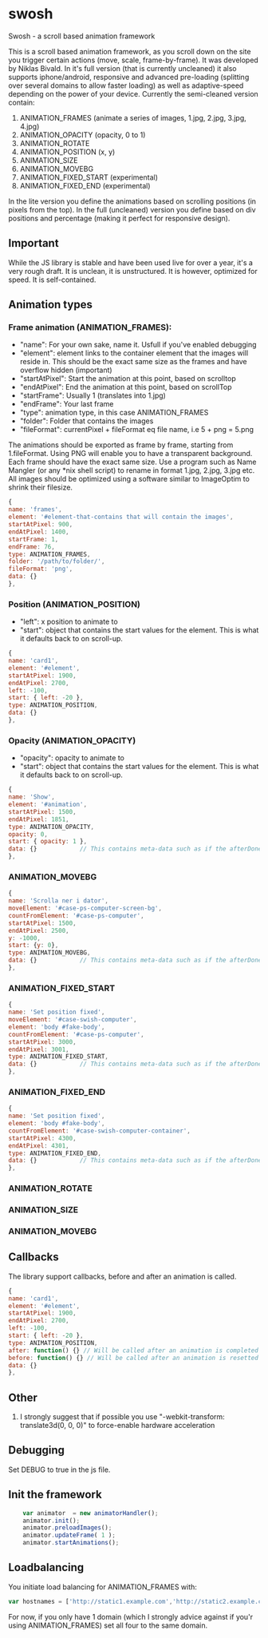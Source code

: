 swosh
=====

Swosh - a scroll based animation framework

This is a scroll based animation framework, as you scroll down on the site you trigger certain actions (move, scale, frame-by-frame). It was developed by Niklas Bivald. In it's full version (that is  currently uncleaned) it also supports iphone/android, responsive and advanced pre-loading (splitting over several domains to allow faster loading) as well as adaptive-speed depending on the power of your device. Currently the semi-cleaned version contain:

1. ANIMATION_FRAMES (animate a series of images, 1.jpg, 2.jpg, 3.jpg, 4.jpg)
2. ANIMATION_OPACITY (opacity, 0 to 1)
3. ANIMATION_ROTATE 
4. ANIMATION_POSITION (x, y)
5. ANIMATION_SIZE
6. ANIMATION_MOVEBG
7. ANIMATION_FIXED_START (experimental)
8. ANIMATION_FIXED_END (experimental)

In the lite version you define the animations based on scrolling positions (in pixels from the top). In the full (uncleaned) version you define based on div positions and percentage (making it perfect for responsive design). 

Important
---------

While the JS library is stable and have been used live for over a year, it's a very rough draft. It is unclean, it is unstructured. It is however, optimized for speed. It is self-contained. 


Animation types
---------------

### Frame animation (ANIMATION_FRAMES):
- "name": For your own sake, name it. Usfull if you've enabled debugging
- "element": element links to the container element that the images will reside in. This should be the exact same size as the frames and have overflow hidden (important)
- "startAtPixel": Start the animation at this point, based on scrolltop
- "endAtPixel": End the animation at this point, based on scrollTop
- "startFrame": Usually 1 (translates into 1.jpg)
- "endFrame": Your last frame 
- "type": animation type, in this case ANIMATION_FRAMES
- "folder": Folder that contains the images
- "fileFormat": currentPixel + fileFormat eq file name, i.e 5 + png = 5.png

The animations should be exported as frame by frame, starting from 1.fileFormat. Using PNG will enable you to have a transparent background. Each frame should have the exact same size. Use a program such as Name Mangler (or any *nix shell script) to rename in format 1.jpg, 2.jpg, 3.jpg etc. All images should be optimized using a software similar to ImageOptim to shrink their filesize. 

```javascript
{
name: 'frames',
element: '#element-that-contains that will contain the images',
startAtPixel: 900,
endAtPixel: 1400,
startFrame: 1,
endFrame: 76,
type: ANIMATION_FRAMES,
folder: '/path/to/folder/',
fileFormat: 'png',
data: {}            
},
```

### Position (ANIMATION_POSITION)
- "left": x position to animate to
- "start": object that contains the start values for the element. This is what it defaults back to on scroll-up.

```javascript
{
name: 'card1',
element: '#element',
startAtPixel: 1900,
endAtPixel: 2700,
left: -100,
start: { left: -20 },
type: ANIMATION_POSITION,
data: {}         
},
```

### Opacity (ANIMATION_OPACITY)
- "opacity": opacity to animate to
- "start": object that contains the start values for the element. This is what it defaults back to on scroll-up.

```javascript
{
name: 'Show',
element: '#animation',
startAtPixel: 1500,
endAtPixel: 1851,
type: ANIMATION_OPACITY,
opacity: 0,
start: { opacity: 1 },
data: {}            // This contains meta-data such as if the afterDone has been fired,
},
```



### ANIMATION_MOVEBG
```javascript
{
name: 'Scrolla ner i dator',
moveElement: '#case-ps-computer-screen-bg',
countFromElement: '#case-ps-computer',
startAtPixel: 1500,
endAtPixel: 2500,
y: -1000,
start: {y: 0},
type: ANIMATION_MOVEBG,
data: {}            // This contains meta-data such as if the afterDone has been fired,
},
```
### ANIMATION_FIXED_START
```javascript
{
name: 'Set position fixed',
moveElement: '#case-swish-computer',
element: 'body #fake-body',
countFromElement: '#case-ps-computer',
startAtPixel: 3000,
endAtPixel: 3001,
type: ANIMATION_FIXED_START,
data: {}            // This contains meta-data such as if the afterDone has been fired,
},
```

### ANIMATION_FIXED_END
```javascript
{
name: 'Set position fixed',
element: 'body #fake-body',
countFromElement: '#case-swish-computer-container',
startAtPixel: 4300,
endAtPixel: 4301,
type: ANIMATION_FIXED_END,
data: {}            // This contains meta-data such as if the afterDone has been fired,
},
```

### ANIMATION_ROTATE
### ANIMATION_SIZE
### ANIMATION_MOVEBG

Callbacks
---------
The library support callbacks, before and after an animation is called. 

```javascript
{
name: 'card1',
element: '#element',
startAtPixel: 1900,
endAtPixel: 2700,
left: -100,
start: { left: -20 },
type: ANIMATION_POSITION,
after: function() {} // Will be called after an animation is completed and you've scrolled down 
before: function() {} // Will be called after an animation is resetted after you've scrolled up
data: {}
},
```

Other
-----
1. I strongly suggest that if possible you use "-webkit-transform: translate3d(0, 0, 0)" to force-enable hardware acceleration

Debugging
---------
Set DEBUG to true in the js file. 

Init the framework
------------------

```javascript
	var animator  = new animatorHandler();
	animator.init();
	animator.preloadImages();
	animator.updateFrame( 1 );
	animator.startAnimations();    
```

Loadbalancing
-------------

You initiate load balancing for ANIMATION_FRAMES with:

```javascript
var hostnames = ['http://static1.example.com','http://static2.example.com','http://static3.example.com','http://static4.example.com'];
```

For now, if you only have 1 domain (which I strongly advice against if you'r using ANIMATION_FRAMES) set all four to the same domain. 